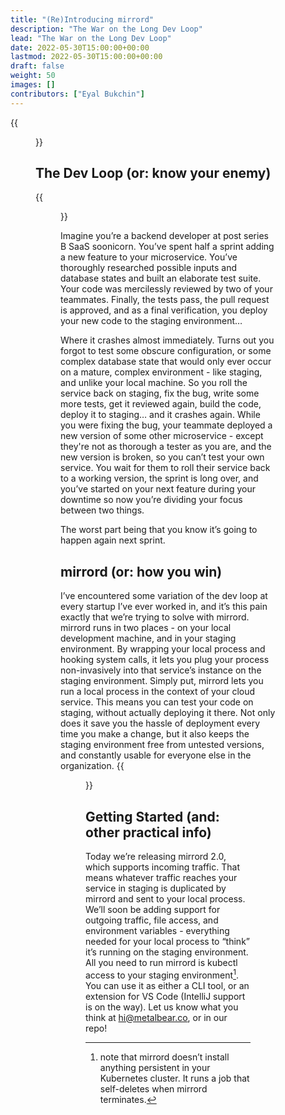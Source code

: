 ```yaml
---
title: "(Re)Introducing mirrord"
description: "The War on the Long Dev Loop"
lead: "The War on the Long Dev Loop"
date: 2022-05-30T15:00:00+00:00
lastmod: 2022-05-30T15:00:00+00:00
draft: false
weight: 50
images: []
contributors: ["Eyal Bukchin"]
---
```

{{<figure src="mirrord.png" class="center">}}

## The Dev Loop (or: know your enemy)
{{<figure src="loop.png" class="center">}}

Imagine you’re a backend developer at post series B SaaS soonicorn. You’ve spent half a sprint adding a new feature to your microservice. You’ve thoroughly researched possible inputs and database states and built an elaborate test suite. Your code was mercilessly reviewed by two of your teammates. Finally, the tests pass, the pull request is approved, and as a final verification, you deploy your new code to the staging environment…

Where it crashes almost immediately. Turns out you forgot to test some obscure configuration, or some complex database state that would only ever occur on a mature, complex environment - like staging, and unlike your local machine.
So you roll the service back on staging, fix the bug, write some more tests, get it reviewed again, build the code, deploy it to staging… and it crashes again. While you were fixing the bug, your teammate deployed a new version of some other microservice - except they're not as thorough a tester as you are, and the new version is broken, so you can’t test your own service. You wait for them to roll their service back to a working version, the sprint is long over, and you’ve started on your next feature during your downtime so now you’re dividing your focus between two things.

The worst part being that you know it’s going to happen again next sprint.


 
## mirrord (or: how you win)
I’ve encountered some variation of the dev loop at every startup I’ve ever worked in, and it’s this pain exactly that we’re trying to solve with mirrord. mirrord runs in two places - on your local development machine, and in your staging environment. By wrapping your local process and hooking system calls, it lets you plug your process non-invasively into that service’s instance on the staging environment. 
Simply put, mirrord lets you run a local process in the context of your cloud service. This means you can test your code on staging, without actually deploying it there. Not only does it save you the hassle of deployment every time you make a change, but it also keeps the staging environment free from untested versions, and constantly usable for everyone else in the organization.
{{<figure src="diagram.png" >}}

 
## Getting Started (and: other practical info)
Today we’re releasing mirrord 2.0, which supports incoming traffic. That means whatever traffic reaches your service in staging is duplicated by mirrord and sent to your local process. We’ll soon be adding support for outgoing traffic, file access, and environment variables - everything needed for your local process to “think” it’s running on the staging environment.
All you need to run mirrord is kubectl access to your staging environment[^1]. You can use it as either a CLI tool, or an extension for VS Code (IntelliJ support is on the way). Let us know what you think at [hi@metalbear.co](mailto:hi@metalbear.co), or in our repo!


[^1]: note that mirrord doesn’t install anything persistent in your Kubernetes cluster. It runs a job that self-deletes when mirrord terminates.
